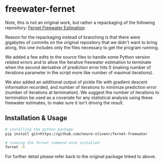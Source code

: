 # freewater-fernet

Note, this is not an original work, but rather a repackaging of the following repository:
[Fernet Freewater Estimation](https://github.com/DiCIPHR-Lab/Fernet)

Reason for the repackaging instead of branching is that there were gigabytes of commits on the
original repository that we didn't want to bring along, this one includes only the files necessary
to get the program running.

We added a few edits to the source files to handle some Python version related errors and to allow the
iterative freewater estimation to terminate when the second derivative of prediction error hits 0 
(making number of iterations parameter in the script more like number of maximal iterations).

We also added an additional output of pickle file with gradient descent information recorded,
and number of iterations to minimize prediction error (number of iterations at termination).
We suggest the number of iterations to termination be used as a covariate for any statistical analysis
using these freewater estimates, to make sure it isn't driving the result.

## Installation & Usage

```sh
# installing the python package
pip install git+https://github.com/neuro-stivenr/fernet-freewater

# running the fernet command once installed
fernet -h
```

For further detail please refer back to the original package linked to above.
